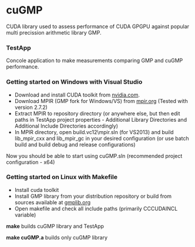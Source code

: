 # cuGMP
CUDA library used to assess performance of CUDA GPGPU against popular multi precission arithmetic library GMP.

### TestApp

Concole application to make measurements comparing GMP and cuGMP performance.

### Getting started on Windows with Visual Studio

- Download and install CUDA toolkit from [nvidia.com](https://developer.nvidia.com/cuda-downloads).
- Download MPIR (GMP fork for Windows/VS) from [mpir.org](http://www.mpir.org/) (Tested with version 2.7.2)
- Extract MPIR to repository directory (or anywhere else, but then edit paths in TestApp project properties - Additional Library Directories and Additional Include Directories accordingly)
- In MPIR directory, open build.vc12\mpir.sln (for VS2013) and build lib\_mpir\_cxx and lib\_mpir\_gc in your desired configuration (or use batch build and build debug and release configurations)

Now you should be able to start using cuGMP.sln (recommended project configuration - x64)

### Getting started on Linux with Makefile

- Install cuda toolkit
- Install GMP library from your distribution repository or build from sources available at [gmplib.org](http://gmplib.org)
- Open makefile and check all include paths (primarily CCCUDAINCL variable)

**make** builds cuGMP library and TestApp

**make cuGMP.a** builds only cuGMP library
